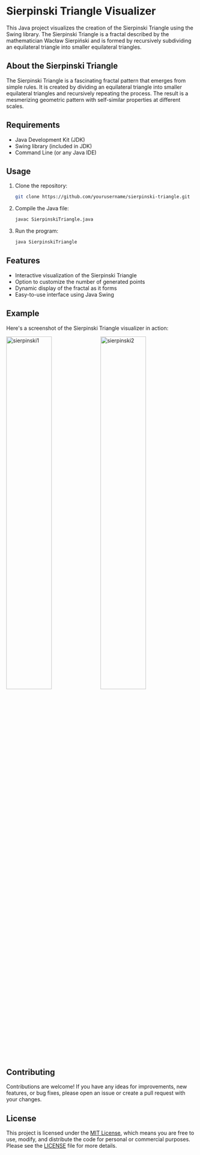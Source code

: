 # Sierpinski Triangle Visualizer

This Java project visualizes the creation of the Sierpinski Triangle using the Swing library. The Sierpinski Triangle is a fractal described by the mathematician Wacław Sierpiński and is formed by recursively subdividing an equilateral triangle into smaller equilateral triangles.

## About the Sierpinski Triangle

The Sierpinski Triangle is a fascinating fractal pattern that emerges from simple rules. It is created by dividing an equilateral triangle into smaller equilateral triangles and recursively repeating the process. The result is a mesmerizing geometric pattern with self-similar properties at different scales.

## Requirements

- Java Development Kit (JDK)
- Swing library (included in JDK)
- Command Line (or any Java IDE)

## Usage

1. Clone the repository:

   ```bash
   git clone https://github.com/yourusername/sierpinski-triangle.git
   ```

2. Compile the Java file:

   ```bash
   javac SierpinskiTriangle.java
   ```

3. Run the program:

   ```bash
   java SierpinskiTriangle
   ```

## Features

- Interactive visualization of the Sierpinski Triangle
- Option to customize the number of generated points
- Dynamic display of the fractal as it forms
- Easy-to-use interface using Java Swing

## Example

Here's a screenshot of the Sierpinski Triangle visualizer in action:

<img width=49% alt="sierpinski1" src="https://github.com/Peczyn/STV/assets/142744067/d9916e2a-6682-42fe-a0a8-43cc48c3478a">
<img width=49% alt="sierpinski2" src="https://github.com/Peczyn/STV/assets/142744067/3dde310b-0795-43ea-bf84-6f95f68ff1d8">


## Contributing

Contributions are welcome! If you have any ideas for improvements, new features, or bug fixes, please open an issue or create a pull request with your changes.

## License

This project is licensed under the [MIT License](LICENSE), which means you are free to use, modify, and distribute the code for personal or commercial purposes. Please see the [LICENSE](LICENSE) file for more details.
